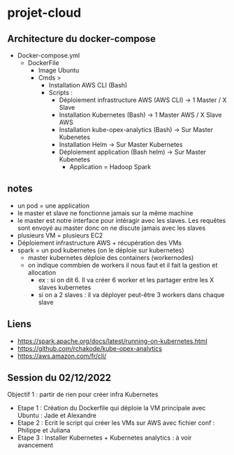 # projet-cloud

## Architecture du docker-compose
- Docker-compose.yml
    - DockerFile
        - Image Ubuntu
        - Cmds >
            - Installation AWS CLI (Bash)
            - Scripts :
                - Déploiement infrastructure AWS (AWS CLI) -> 1 Master / X Slave
                - Installation Kubernetes (Bash) -> 1 Master AWS / X Slave AWS
                - Installation kube-opex-analytics (Bash) -> Sur Master Kubenetes
                - Installation Helm -> Sur Master Kubernetes
                - Déploiement application (Bash helm) -> Sur Master Kubenetes
                    - Application = Hadoop Spark

## notes
*   un pod = une application
*   le master et slave ne fonctionne jamais sur la même machine
*   le master est notre interface pour intéragir avec les slaves. Les requêtes sont envoyé au master donc on ne discute jamais avec les slaves
*   plusieurs VM = plusieurs EC2
*   Déploiement infrastructure AWS + récupération des VMs
*   spark = un pod kubernetes (on le déploie sur kubernetes)
    *   master kubernetes déploie des containers (workernodes)
    *   on indique commbien de workers il nous faut et il fait la gestion et allocation 
        *   ex : si on dit 6. Il va créer 6 worker et les partager entre les X slaves kubernetes
        *   si on a 2 slaves : il va déployer peut-être 3 workers dans chaque slave

## Liens
- https://spark.apache.org/docs/latest/running-on-kubernetes.html
- https://github.com/rchakode/kube-opex-analytics
- https://aws.amazon.com/fr/cli/


## Session du 02/12/2022
Objectif 1 : partir de rien pour créer infra Kubernetes
- Etape 1 : Création du Dockerfile qui déploie la VM principale avec Ubuntu : Jade et Alexandre
- Etape 2 : Ecrit le script qui créer les VMs sur AWS avec fichier conf : Philippe et Juliana 
- Etape 3 : Installer Kubernetes + Kubernetes analytics : à voir avancement
